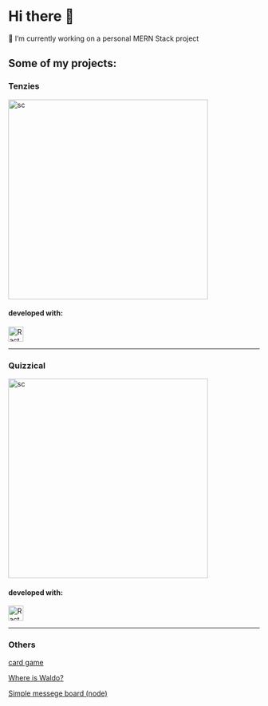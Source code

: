 # Hi there 👋 

🔭 I’m currently working on a personal MERN Stack project
<!-- 
```mermaid
journey
	title Me studying for exams
	section Exam is announced
		I start studying: 1: Me
		Make notes: 2: Me
		Ask friend for help: 3: Me, Friend
		We study togther: 5: Me, Friend
	section Exam Day
		Syllabys is incomplete: 2: Me
		Give exam: 1: Me, Friend
	section Result Declared
		I passed the exam with destinction!: 5: Me
		Friend barely gets passing marks: 2: Friend
```
 -->

## Some of my projects:

### Tenzies

[<a href="https://tenzies-cyan.vercel.app/" target="_blank" rel="noopener noreferrer"><img src="https://user-images.githubusercontent.com/43910483/150337997-23386e89-bae4-4ce8-977b-64864d90077d.png" alt="sc" width="400"/></a>](https://tenzies-cyan.vercel.app/)

<div style="display: inline_block">
  <h4>developed with: </h4>
  <img align="center" alt="Ract logo" height="30" width="30" src="https://cdn.jsdelivr.net/gh/devicons/devicon/icons/react/react-original.svg">
</div>

---

### Quizzical

[<img src="https://user-images.githubusercontent.com/43910483/150696732-01a7c928-175c-4fa0-941d-0b6a93855ffb.png" alt="sc" width="400"/>](https://quizzical-kappa.vercel.app/)

<div style="display: inline_block">
  <h4>developed with: </h4>
  <img align="center" alt="Ract logo" height="30" width="30" src="https://cdn.jsdelivr.net/gh/devicons/devicon/icons/react/react-original.svg">
</div>

<!-- https://devicon.dev/ -->
<!-- <img src="https://cdn.jsdelivr.net/gh/devicons/devicon/icons/mongodb/mongodb-plain-wordmark.svg" /> -->
---

### Others

[card game](https://memorygame-6c814.web.app/)

[Where is Waldo?](https://whereswaldo-6ffb4.web.app/)

[Simple messege board (node)](https://super-simple-message-board.herokuapp.com/)


<!--
**mlamarques/mlamarques** is a ✨ _special_ ✨ repository because its `README.md` (this file) appears on your GitHub profile.

Here are some ideas to get you started:

- 🔭 I’m currently working on ...
- 🌱 I’m currently learning ...
- 👯 I’m looking to collaborate on ...
- 🤔 I’m looking for help with ...
- 💬 Ask me about ...
- 📫 How to reach me: ...
- 😄 Pronouns: ...
- ⚡ Fun fact: ...
-->
